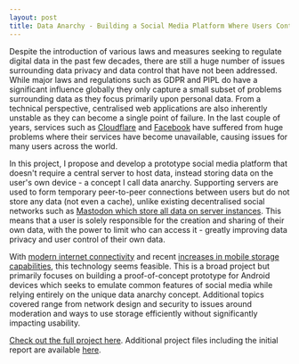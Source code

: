 ```yaml
---
layout: post
title: Data Anarchy - Building a Social Media Platform Where Users Control Their Data
---
```


Despite the introduction of various laws and measures seeking to regulate digital data in the past few decades, there are still a huge number of issues surrounding data privacy and data control that have not been addressed. While major laws and regulations such as GDPR and PIPL do have a significant influence globally they only capture a small subset of problems surrounding data as they focus primarily upon personal data. From a technical perspective, centralised web applications are also inherently unstable as they can become a single point of failure. In the last couple of years, services such as [Cloudflare](https://blog.cloudflare.com/cloudflare-outage-on-july-17-2020/) and [Facebook](https://www.theverge.com/2021/10/4/22708989/instagram-facebook-outage-messenger-whatsapp-error) have suffered from huge problems where their services have become unavailable, causing issues for many users across the world.

In this project, I propose and develop a prototype social media platform that doesn't require a central server to host data, instead storing data on the user's own device - a concept I call data anarchy. Supporting servers are used to form temporary peer-to-peer connections between users but do not store any data (not even a cache), unlike existing decentralised social networks such as [Mastodon which store all data on server instances](https://www.theverge.com/2017/4/7/15183128/mastodon-open-source-twitter-clone-how-to-use). This means that a user is solely responsible for the creation and sharing of their own data, with the power to limit who can access it - greatly improving data privacy and user control of their own data.

With [modern internet connectivity](https://www.ookla.com/articles/world-internet-speeds-july-2021) and recent [increases in mobile storage capabilities](https://www.counterpointresearch.com/average-storage-capacity-smartphones-cross-80gb-end-2019/), this technology seems feasible. This is a broad project but primarily focuses on building a proof-of-concept prototype for Android devices which seeks to emulate common features of social media while relying entirely on the unique data anarchy concept. Additional topics covered range from network design and security to issues around moderation and ways to use storage efficiently without significantly impacting usability.

[Check out the full project here](1-report.pdf).
Additional project files including the initial report are available [here](https://pats.cs.cf.ac.uk/!archive_desc?p=2316).
